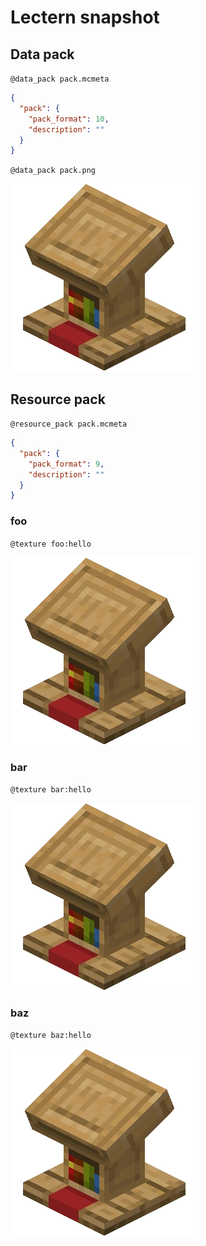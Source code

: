 # Lectern snapshot

## Data pack

`@data_pack pack.mcmeta`

```json
{
  "pack": {
    "pack_format": 10,
    "description": ""
  }
}
```

`@data_pack pack.png`

![data_pack.png](pack.png)

## Resource pack

`@resource_pack pack.mcmeta`

```json
{
  "pack": {
    "pack_format": 9,
    "description": ""
  }
}
```

### foo

`@texture foo:hello`

![texture.png](hello.png)

### bar

`@texture bar:hello`

![texture.png](hello_1.png)

### baz

`@texture baz:hello`

![texture.png](hello_2.png)
